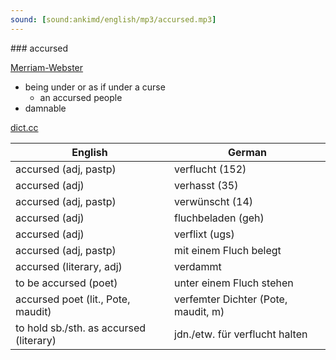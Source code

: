 ```yaml
---
sound: [sound:ankimd/english/mp3/accursed.mp3]
---
```


\### accursed

[Merriam-Webster](https://www.merriam-webster.com/dictionary/accursed)

- being under or as if under a curse
    - an accursed people
- damnable

[dict.cc](https://www.dict.cc/accursed)

| English        | German       |
| -------------- | ------------ |
| accursed (adj, pastp) | verflucht (152) |
| accursed (adj) | verhasst (35) |
| accursed (adj, pastp) | verwünscht (14) |
| accursed (adj) | fluchbeladen (geh) |
| accursed (adj) | verflixt (ugs) |
| accursed (adj, pastp) | mit einem Fluch belegt |
| accursed (literary, adj) | verdammt |
| to be accursed (poet) | unter einem Fluch stehen |
| accursed poet (lit., Pote, maudit) | verfemter Dichter (Pote, maudit, m) |
| to hold sb./sth. as accursed (literary) | jdn./etw. für verflucht halten |
